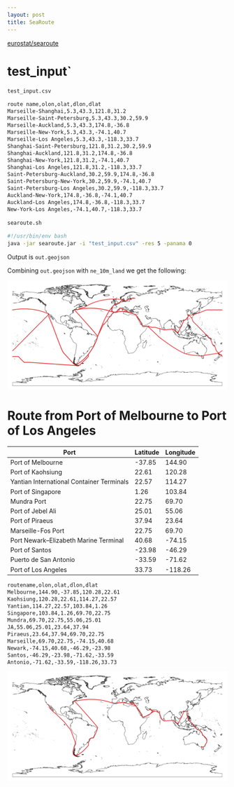```yaml
---
layout: post
title: SeaRoute
---
```


[eurostat/searoute](https://github.com/eurostat/searoute)

# test_input`

`test_input.csv`

```
route name,olon,olat,dlon,dlat
Marseille-Shanghai,5.3,43.3,121.8,31.2
Marseille-Saint-Petersburg,5.3,43.3,30.2,59.9
Marseille-Auckland,5.3,43.3,174.8,-36.8
Marseille-New-York,5.3,43.3,-74.1,40.7
Marseille-Los Angeles,5.3,43.3,-118.3,33.7
Shanghai-Saint-Petersburg,121.8,31.2,30.2,59.9
Shanghai-Auckland,121.8,31.2,174.8,-36.8
Shanghai-New-York,121.8,31.2,-74.1,40.7
Shanghai-Los Angeles,121.8,31.2,-118.3,33.7
Saint-Petersburg-Auckland,30.2,59.9,174.8,-36.8
Saint-Petersburg-New-York,30.2,59.9,-74.1,40.7
Saint-Petersburg-Los Angeles,30.2,59.9,-118.3,33.7
Auckland-New-York,174.8,-36.8,-74.1,40.7
Auckland-Los Angeles,174.8,-36.8,-118.3,33.7
New-York-Los Angeles,-74.1,40.7,-118.3,33.7
```

`searoute.sh`

```bash
#!/usr/bin/env bash
java -jar searoute.jar -i "test_input.csv" -res 5 -panama 0
```

Output is `out.geojson`

Combining `out.geojson` with `ne_10m_land` we get the following:

![SeaRoute geojson output with test input](/images/SeaRoute/test_input.png)

# Route from Port of Melbourne to Port of Los Angeles

<table>
<thead>
  <tr>
    <th>Port</th>
    <th>Latitude</th>
    <th>Longitude</th>
  </tr>
</thead>
<tbody>
  <tr>
    <td>Port of Melbourne</td>
    <td>-37.85</td>
    <td>144.90</td>
  </tr>
  <tr>
    <td>Port of Kaohsiung</td>
    <td>22.61</td>
    <td>120.28</td>
  </tr>
  <tr>
    <td>Yantian International Container Terminals</td>
    <td>22.57</td>
    <td>114.27</td>
  </tr>
  <tr>
    <td>Port of Singapore</td>
    <td>1.26</td>
    <td>103.84</td>
  </tr>
  <tr>
    <td>Mundra Port</td>
    <td>22.75</td>
    <td>69.70</td>
  </tr>
  <tr>
    <td>Port of Jebel Ali</td>
    <td>25.01</td>
    <td>55.06</td>
  </tr>
  <tr>
    <td>Port of Piraeus</td>
    <td>37.94</td>
    <td>23.64</td>
  </tr>
  <tr>
    <td>Marseille-Fos Port</td>
    <td>22.75</td>
    <td>69.70</td>
  </tr>
  <tr>
    <td>Port Newark–Elizabeth Marine Terminal</td>
    <td>40.68</td>
    <td>-74.15</td>
  </tr>
  <tr>
    <td>Port of Santos</td>
    <td>-23.98</td>
    <td>-46.29</td>
  </tr>
  <tr>
    <td>Puerto de San Antonio</td>
    <td>-33.59</td>
    <td>-71.62</td>
  </tr>
  <tr>
    <td>Port of Los Angeles</td>
    <td>33.73</td>
    <td>-118.26</td>
  </tr>
</tbody>
</table>


```
routename,olon,olat,dlon,dlat
Melbourne,144.90,-37.85,120.28,22.61
Kaohsiung,120.28,22.61,114.27,22.57
Yantian,114.27,22.57,103.84,1.26
Singapore,103.84,1.26,69.70,22.75
Mundra,69.70,22.75,55.06,25.01
JA,55.06,25.01,23.64,37.94
Piraeus,23.64,37.94,69.70,22.75
Marseille,69.70,22.75,-74.15,40.68
Newark,-74.15,40.68,-46.29,-23.98
Santos,-46.29,-23.98,-71.62,-33.59
Antonio,-71.62,-33.59,-118.26,33.73
```

![Route from Port of Melbourne to Port of Los Angeles](/images/SeaRoute/route1.png)
